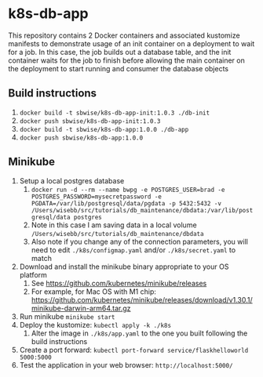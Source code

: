 # k8s-db-app
This repository contains 2 Docker containers and associated kustomize manifests to
demonstrate usage of an init container on a deployment to wait for a job.  In this
case, the job builds out a database table, and the init container waits for the job
to finish before allowing the main container on the deployment to start running and
consumer the database objects

## Build instructions
1. `docker build -t sbwise/k8s-db-app-init:1.0.3 ./db-init`
1. `docker push sbwise/k8s-db-app-init:1.0.3`
1. `docker build -t sbwise/k8s-db-app:1.0.0 ./db-app`
1. `docker push sbwise/k8s-db-app:1.0.0`

## Minikube
1. Setup a local postgres database
   1. `docker run -d --rm --name bwpg -e POSTGRES_USER=brad -e POSTGRES_PASSWORD=mysecretpassword -e PGDATA=/var/lib/postgresql/data/pgdata -p 5432:5432 -v /Users/wisebb/src/tutorials/db_maintenance/dbdata:/var/lib/postgresql/data postgres`
   1. Note in this case I am saving data in a local volume `/Users/wisebb/src/tutorials/db_maintenance/dbdata`
   1. Also note if you change any of the connection parameters, you will need to edit `./k8s/configmap.yaml` and/or `./k8s/secret.yaml` to match
1. Download and install the minikube binary appropriate to your OS platform
   1. See https://github.com/kubernetes/minikube/releases
   1. For example, for Mac OS with M1 chip:  https://github.com/kubernetes/minikube/releases/download/v1.30.1/minikube-darwin-arm64.tar.gz
1. Run minikube `minikube start`
1. Deploy the kustomize:  `kubectl apply -k ./k8s`
   1. Alter the image in `./k8s/app.yaml` to the one you built following the build instructions
1. Create a port forward: `kubectl port-forward service/flaskhelloworld 5000:5000`
1. Test the application in your web browser:  `http://localhost:5000/`
